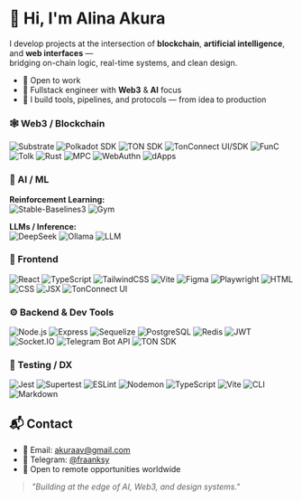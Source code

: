 # 🪼 Hi, I'm Alina Akura

I develop projects at the intersection of **blockchain**, **artificial intelligence**, and **web interfaces** —  
bridging on-chain logic, real-time systems, and clean design.

- 🏢 Open to work  
- 🔧 Fullstack engineer with **Web3** & **AI** focus  
- 🧠 I build tools, pipelines, and protocols — from idea to production  

### 🕸️ Web3 / Blockchain

![Substrate](https://img.shields.io/badge/-Substrate-333?style=flat&logo=paritysubstrate)
![Polkadot SDK](https://img.shields.io/badge/-Polkadot%20SDK-333?style=flat&logo=polkadot)
![TON SDK](https://img.shields.io/badge/-TON%20SDK-333?style=flat&logo=ton)
![TonConnect UI/SDK](https://img.shields.io/badge/-TonConnect%20UI%2FSDK-333?style=flat&logo=ton)
![FunC](https://img.shields.io/badge/-FunC-333?style=flat&logo=ton)
![Tolk](https://img.shields.io/badge/-Tolk-333?style=flat&logo=ton)
![Rust](https://img.shields.io/badge/-Rust-333?style=flat&logo=rust)
![MPC](https://img.shields.io/badge/-MPC-333?style=flat)
![WebAuthn](https://img.shields.io/badge/-WebAuthn-333?style=flat)
![dApps](https://img.shields.io/badge/-dApp-333?style=flat)

### 🧠 AI / ML

**Reinforcement Learning:**  
![Stable-Baselines3](https://img.shields.io/badge/-Stable--Baselines3-333?style=flat)
![Gym](https://img.shields.io/badge/-OpenAI%20Gym-333?style=flat&logo=openai)

**LLMs / Inference:**  
![DeepSeek](https://img.shields.io/badge/-DeepSeek-333?style=flat)
![Ollama](https://img.shields.io/badge/-Ollama-333?style=flat)
![LLM](https://img.shields.io/badge/-LLM-333?style=flat)

### 🎨 Frontend

![React](https://img.shields.io/badge/-React-333?style=flat&logo=react)
![TypeScript](https://img.shields.io/badge/-TypeScript-333?style=flat&logo=typescript)
![TailwindCSS](https://img.shields.io/badge/-TailwindCSS-333?style=flat&logo=tailwindcss)
![Vite](https://img.shields.io/badge/-Vite-333?style=flat&logo=vite)
![Figma](https://img.shields.io/badge/-Figma-333?style=flat&logo=figma)
![Playwright](https://img.shields.io/badge/-Playwright-333?style=flat&logo=playwright)
![HTML](https://img.shields.io/badge/-HTML-333?style=flat&logo=html5)
![CSS](https://img.shields.io/badge/-CSS-333?style=flat&logo=css3)
![JSX](https://img.shields.io/badge/-JSX-333?style=flat&logo=javascript)
![TonConnect UI](https://img.shields.io/badge/-TonConnect%20UI-333?style=flat&logo=ton)

### ⚙️ Backend & Dev Tools

![Node.js](https://img.shields.io/badge/-Node.js-333?style=flat&logo=node.js)
![Express](https://img.shields.io/badge/-Express-333?style=flat)
![Sequelize](https://img.shields.io/badge/-Sequelize-333?style=flat&logo=sequelize)
![PostgreSQL](https://img.shields.io/badge/-PostgreSQL-333?style=flat&logo=postgresql)
![Redis](https://img.shields.io/badge/-Redis-333?style=flat&logo=redis)
![JWT](https://img.shields.io/badge/-JWT-333?style=flat&logo=jsonwebtokens)
![Socket.IO](https://img.shields.io/badge/-Socket.IO-333?style=flat&logo=socket.io)
![Telegram Bot API](https://img.shields.io/badge/-Telegram%20Bot%20API-333?style=flat&logo=telegram)
![TON SDK](https://img.shields.io/badge/-TON%20SDK-333?style=flat&logo=ton)

### 🧪 Testing / DX

![Jest](https://img.shields.io/badge/-Jest-333?style=flat&logo=jest)
![Supertest](https://img.shields.io/badge/-Supertest-333?style=flat)
![ESLint](https://img.shields.io/badge/-ESLint-333?style=flat&logo=eslint)
![Nodemon](https://img.shields.io/badge/-Nodemon-333?style=flat)
![TypeScript](https://img.shields.io/badge/-TypeScript-333?style=flat&logo=typescript)
![Vite](https://img.shields.io/badge/-Vite-333?style=flat&logo=vite)
![CLI](https://img.shields.io/badge/-CLI%20Tools-333?style=flat)
![Markdown](https://img.shields.io/badge/-Markdown-333?style=flat)

## 📬 Contact

- 📨 Email: [akuraav@gmail.com](mailto:akuraav@gmail.com)  
- 💬 Telegram: [@fraanksy](https://t.me/fraanksy) 
- 🪩 Open to remote opportunities worldwide  

> _"Building at the edge of AI, Web3, and design systems."_
